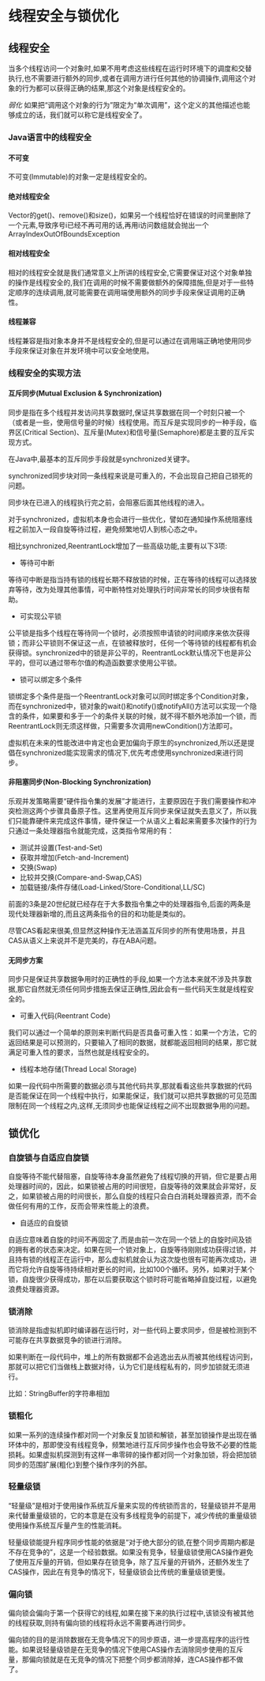 # 线程安全与锁优化

## 线程安全

当多个线程访问一个对象时,如果不用考虑这些线程在运行时环境下的调度和交替执行,也不需要进行额外的同步,或者在调用方进行任何其他的协调操作,调用这个对象的行为都可以获得正确的结果,那这个对象是线程安全的。

*弱化* 如果把“调用这个对象的行为”限定为“单次调用”，这个定义的其他描述也能够成立的话，我们就可以称它是线程安全了。

### Java语言中的线程安全

#### 不可变

不可变(Immutable)的对象一定是线程安全的。

#### 绝对线程安全

Vector的get()、remove()和size()，如果另一个线程恰好在错误的时间里删除了一个元素,导致序号i已经不再可用的话,再用i访问数组就会抛出一个ArraylndexOutOfBoundsException

#### 相对线程安全

相对的线程安全就是我们通常意义上所讲的线程安全,它需要保证对这个对象单独的操作是线程安全的,我们在调用的时候不需要做额外的保障措施,但是对于一些特定顺序的连续调用,就可能需要在调用端使用额外的同步手段来保证调用的正确性。

#### 线程兼容

线程兼容是指对象本身并不是线程安全的,但是可以通过在调用端正确地使用同步手段來保证对象在并发环境中可以安全地使用。

### 线程安全的实现方法

#### 互斥同步(Mutual Exclusion & Synchronization)

同步是指在多个线程并发访问共享数据时,保证共享数据在同一个时刻只被一个（或者是一些，使用信号量的时候）线程使用。而互斥是实现同步的一种手段，临界区(Critical Section)、互斥量(Mutex)和信号量(Semaphore)都是主要的互斥实现方式。

在Java中,最基本的互斥同步手段就是synchronized关键字。

synchronized同步块对同一条线程来说是可重入的，不会出现自己把自己锁死的问题。

同步块在已进入的线程执行完之前，会阻塞后面其他线程的进入。

对于synchronized，虚拟机本身也会进行一些优化，譬如在通知操作系统阻塞线程之前加入一段自旋等待过程，避免频繁地切人到核心态之中。

相比synchronized,ReentrantLock增加了一些高级功能,主要有以下3项:

- 等待可中断

等待可中断是指当持有锁的线程长期不释放锁的时候，正在等待的线程可以选择放弃等待，改为处理其他事情，可中断特性对处理执行时间非常长的同步块很有帮助。

- 可实现公平锁

公平锁是指多个线程在等待同一个锁时，必须按照申请锁的时间顺序来依次获得锁；而非公平锁则不保证这一点，在锁被释放时，任何一个等待锁的线程都有机会获得锁。synchronized中的锁是非公平的，ReentrantLock默认情况下也是非公平的，但可以通过带布尔值的构造函数要求使用公平锁。

- 锁可以绑定多个条件

锁绑定多个条件是指一个ReentrantLock对象可以同时绑定多个Condition对象，而在synchronized中，锁对象的wait()和notify()或notifyAll()方法可以实现一个隐含的条件，如果要和多于一个的条件关联的时候，就不得不额外地添加一个锁，而ReentrantLock则无须这样做，只需要多次调用newCondition()方法即可。

虚拟机在未来的性能改进中肯定也会更加偏向于原生的synchronized,所以还是提倡在synchronized能实现需求的情况下,优先考虑使用synchronized来进行同步。

#### 非阻塞同步(Non-Blocking Synchronization)

乐观并发策略需要“硬件指令集的发展”才能进行，主要原因在于我们需要操作和冲突检测这两个步骤具备原子性。这里再使用互斥同步来保证就失去意义了，所以我们只能靠硬件来完成这件事情，硬件保证一个从语义上看起来需要多次操作的行为只通过一条处理器指令就能完成，这类指令常用的有：

- 测试并设置(Test-and-Set)
- 获取并增加(Fetch-and-Increment)
- 交换(Swap)
- 比较并交换(Compare-and-Swap,CAS)
- 加载链接/条件存储(Load-Linked/Store-Conditional,LL/SC)

前面的3条是20世纪就已经存在于大多数指令集之中的处理器指令,后面的两条是现代处理器新增的,而且这两条指令的目的和功能是类似的。

尽管CAS看起来很美,但显然这种操作无法涵盖互斥同步的所有使用场景，并且CAS从语义上来说并不是完美的，存在ABA问题。

#### 无同步方案

同步只是保证共享数据争用时的正确性的手段,如果一个方法本来就不涉及共享数据,那它自然就无须任何同步措施去保证正确性,因此会有一些代码天生就是线程安全的。

- 可重入代码(Reentrant Code)

我们可以通过一个简单的原则来判断代码是否具备可重入性：如果一个方法，它的返回结果是可以预测的，只要输入了相同的数据，就都能返回相同的结果，那它就满足可重入性的要求，当然也就是线程安全的。

- 线程本地存储(Thread Local Storage)

如果一段代码中所需要的数据必须与其他代码共享,那就看看这些共享数据的代码是否能保证在同一个线程中执行，如果能保证，我们就可以把共享数据的可见范围限制在同一个线程之内,这样,无须同步也能保证线程之间不出现数据争用的问题。

## 锁优化

### 自旋锁与自适应自旋锁

自旋等待不能代替阻塞，自旋等待本身虽然避免了线程切换的开销，但它是要占用处理器时间的，因此，如果锁被占用的时间很短，自旋等待的效果就会非常好，反之，如果锁被占用的时间很长，那么自旋的线程只会白白消耗处理器资源，而不会做任何有用的工作，反而会带来性能上的浪费。

- 自适应的自旋锁

自适应意味着自旋的时间不再固定了,而是由前一次在同一个锁上的自旋时间及锁的拥有者的状态来决定。如果在同一个锁对象上，自旋等待刚刚成功获得过锁，并且持有锁的线程正在运行中，那么虚拟机就会认为这次旋也很有可能再次成功，进而它将允许自旋等待持续相对更长的时间，比如100个循环。另外，如果对于某个锁，自旋很少获得成功，那在以后要获取这个锁时将可能省略掉自旋过程，以避免浪费处理器资源。

### 锁消除

锁消除是指虚拟机即时编译器在运行时，对一些代码上要求同步，但是被检测到不可能存在共享数据竞争的锁进行消除。

如果判断在一段代码中，堆上的所有数据都不会逃逸出去从而被其他线程访问到，那就可以把它们当做栈上数据对待，认为它们是线程私有的，同步加锁就无须进行。

比如：StringBuffer的字符串相加

### 锁粗化

如果一系列的连续操作都对同一个对象反复加锁和解锁，甚至加锁操作是出现在循环体中的，那即使没有线程竞争，频繁地进行互斥同步操作也会导致不必要的性能损耗。如果虚拟机探测到有这样一串零碎的操作都对同一个对象加锁，将会把加锁同步的范围扩展(粗化)到整个操作序列的外部。

### 轻量级锁

“轻量级”是相对于使用操作系统互斥量来实现的传统锁而言的，轻量级锁并不是用来代替重量级锁的，它的本意是在没有多线程竞争的前提下，减少传统的重量级锁使用操作系统互斥量产生的性能消耗。

轻量级锁能提升程序同步性能的依据是“对于绝大部分的锁,在整个同步周期内都是不存在竞争的”，这是一个经验数据。如果没有竞争，轻量级锁使用CAS操作避免了使用互斥量的开销，但如果存在锁竞争，除了互斥量的开销外，还额外发生了CAS操作，因此在有竞争的情况下，轻量级锁会比传统的重量级锁更慢。

### 偏向锁

偏向锁会偏向于第一个获得它的线程,如果在接下来的执行过程中,该锁没有被其他的线程获取,则持有偏向锁的线程将永远不需要再进行同步。

偏向锁的目的是消除数据在无竞争情况下的同步原语，进一步提高程序的运行性能。如果说轻量级锁是在无竞争的情况下使用CAS操作去消除同步使用的互斥量，那偏向锁就是在无竞争的情况下把整个同步都消除掉，连CAS操作都不做了。

